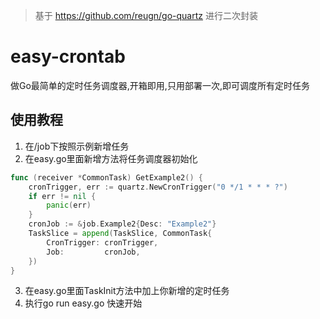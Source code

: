 > 基于 https://github.com/reugn/go-quartz 进行二次封装
# easy-crontab
做Go最简单的定时任务调度器,开箱即用,只用部署一次,即可调度所有定时任务

## 使用教程
1. 在/job下按照示例新增任务
2. 在easy.go里面新增方法将任务调度器初始化
```go
func (receiver *CommonTask) GetExample2() {
	cronTrigger, err := quartz.NewCronTrigger("0 */1 * * * ?")
	if err != nil {
		panic(err)
	}
	cronJob := &job.Example2{Desc: "Example2"}
	TaskSlice = append(TaskSlice, CommonTask{
		CronTrigger: cronTrigger,
		Job:         cronJob,
	})
}
```
3. 在easy.go里面TaskInit方法中加上你新增的定时任务
4. 执行go run easy.go 快速开始
